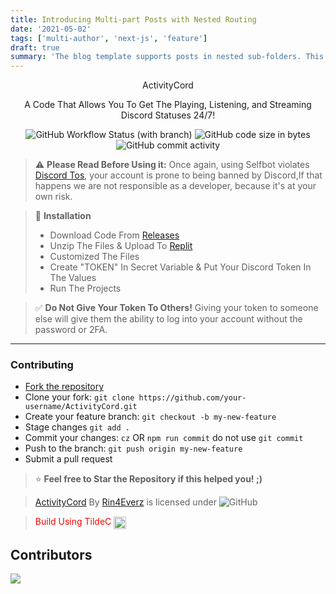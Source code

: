 ```yaml
---
title: Introducing Multi-part Posts with Nested Routing
date: '2021-05-02'
tags: ['multi-author', 'next-js', 'feature']
draft: true
summary: 'The blog template supports posts in nested sub-folders. This can be used to group posts of similar content e.g. a multi-part course. This post is itself an example of a nested route!'
---
```


<p align="center">
ActivityCord
</p>
<p align="center">
A Code That Allows You To Get The Playing, Listening, and Streaming Discord Statuses 24/7!
</p>
<p align="center">
<img alt="GitHub Workflow Status (with branch)" src="https://img.shields.io/github/actions/workflow/status/rinxyzz/ActivityCord/codeql.yml?branch=main&style=for-the-badge">
<img alt="GitHub code size in bytes" src="https://img.shields.io/github/languages/code-size/rinxyzz/ActivityCord?style=for-the-badge">
<img alt="GitHub commit activity" src="https://img.shields.io/github/commit-activity/y/rinxyzz/ActivityCord?style=for-the-badge">
</p>

> :warning: **Please Read Before Using it:** Once again, using Selfbot violates [Discord Tos](https://discord.com/terms), your account is prone to being banned by Discord,If that happens we are not responsible as a developer, because it's at your own risk.

> :memo: **Installation**
> - Download Code From [Releases](https://github.com/rinxyzz/ActivityCord/releases)
> - Unzip The Files & Upload To [Replit](https://replit.com)
> - Customized The Files
> - Create "TOKEN" In Secret Variable & Put Your Discord Token In The Values
> - Run The Projects


> ✅ **Do Not Give Your Token To Others!** Giving your token to someone else will give them the ability to log into your account without the password or 2FA.

---

### Contributing
- [Fork the repository](https://github.com/rinxyzz/ActivityCord/fork)
- Clone your fork: `git clone https://github.com/your-username/ActivityCord.git`
- Create your feature branch: `git checkout -b my-new-feature`
- Stage changes `git add .`
- Commit your changes: `cz` OR `npm run commit` do not use `git commit`
- Push to the branch: `git push origin my-new-feature`
- Submit a pull request
> ⭐ **Feel free to Star the Repository if this helped you! ;)**

> [ActivityCord](https://github.com/rinxyzz/ActivityCord) By [Rin4Everz](https://rin4ever.xyz) is licensed under
> <img alt="GitHub" src="https://img.shields.io/github/license/rinxyzz/ActivityCord">

> <font color="red">Build Using TildeC</font> <img src="https://raw.githubusercontent.com/rinxyzz/ActivityCord/main/icons/tildecv2.png" width="20" height="20" align="center">

## Contributors
<a href="https://github.com/rinxyzz/ActivityCord/graphs/contributors">
  <img src="https://contrib.rocks/image?repo=rinxyzz/ActivityCord" />
</a>
